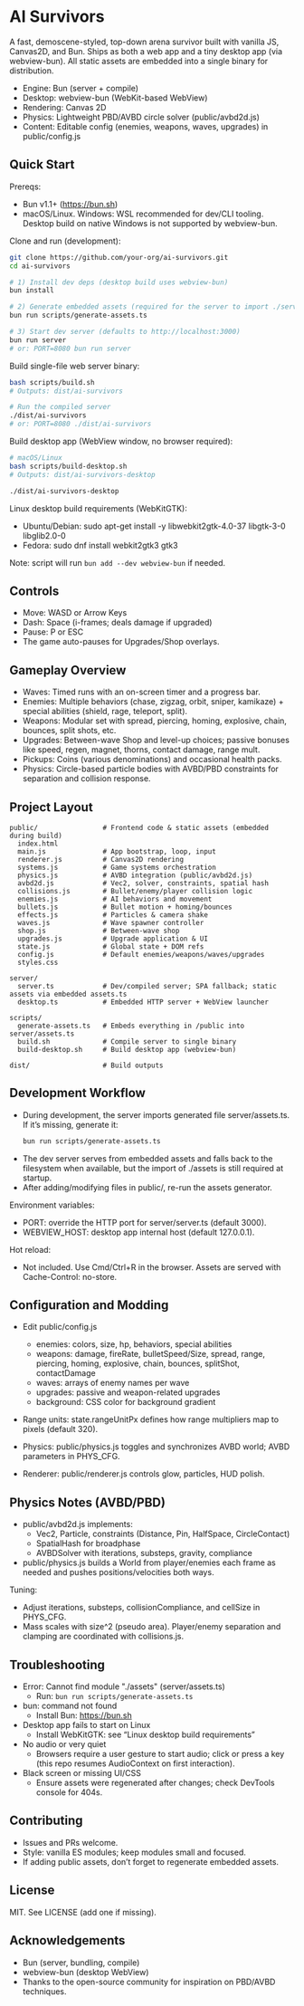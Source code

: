 # AI Survivors

A fast, demoscene-styled, top-down arena survivor built with vanilla JS, Canvas2D, and Bun. Ships as both a web app and a tiny desktop app (via webview-bun). All static assets are embedded into a single binary for distribution.

- Engine: Bun (server + compile)
- Desktop: webview-bun (WebKit-based WebView)
- Rendering: Canvas 2D
- Physics: Lightweight PBD/AVBD circle solver (public/avbd2d.js)
- Content: Editable config (enemies, weapons, waves, upgrades) in public/config.js

## Quick Start

Prereqs:
- Bun v1.1+ (https://bun.sh)
- macOS/Linux. Windows: WSL recommended for dev/CLI tooling. Desktop build on native Windows is not supported by webview-bun.

Clone and run (development):
```bash
git clone https://github.com/your-org/ai-survivors.git
cd ai-survivors

# 1) Install dev deps (desktop build uses webview-bun)
bun install

# 2) Generate embedded assets (required for the server to import ./server/assets.ts)
bun run scripts/generate-assets.ts

# 3) Start dev server (defaults to http://localhost:3000)
bun run server
# or: PORT=8080 bun run server
```

Build single-file web server binary:
```bash
bash scripts/build.sh
# Outputs: dist/ai-survivors

# Run the compiled server
./dist/ai-survivors
# or: PORT=8080 ./dist/ai-survivors
```

Build desktop app (WebView window, no browser required):
```bash
# macOS/Linux
bash scripts/build-desktop.sh
# Outputs: dist/ai-survivors-desktop

./dist/ai-survivors-desktop
```

Linux desktop build requirements (WebKitGTK):
- Ubuntu/Debian: sudo apt-get install -y libwebkit2gtk-4.0-37 libgtk-3-0 libglib2.0-0
- Fedora: sudo dnf install webkit2gtk3 gtk3

Note: script will run `bun add --dev webview-bun` if needed.

## Controls

- Move: WASD or Arrow Keys
- Dash: Space (i-frames; deals damage if upgraded)
- Pause: P or ESC
- The game auto-pauses for Upgrades/Shop overlays.

## Gameplay Overview

- Waves: Timed runs with an on-screen timer and a progress bar.
- Enemies: Multiple behaviors (chase, zigzag, orbit, sniper, kamikaze) + special abilities (shield, rage, teleport, split).
- Weapons: Modular set with spread, piercing, homing, explosive, chain, bounces, split shots, etc.
- Upgrades: Between-wave Shop and level-up choices; passive bonuses like speed, regen, magnet, thorns, contact damage, range mult.
- Pickups: Coins (various denominations) and occasional health packs.
- Physics: Circle-based particle bodies with AVBD/PBD constraints for separation and collision response.

## Project Layout

```
public/                # Frontend code & static assets (embedded during build)
  index.html
  main.js              # App bootstrap, loop, input
  renderer.js          # Canvas2D rendering
  systems.js           # Game systems orchestration
  physics.js           # AVBD integration (public/avbd2d.js)
  avbd2d.js            # Vec2, solver, constraints, spatial hash
  collisions.js        # Bullet/enemy/player collision logic
  enemies.js           # AI behaviors and movement
  bullets.js           # Bullet motion + homing/bounces
  effects.js           # Particles & camera shake
  waves.js             # Wave spawner controller
  shop.js              # Between-wave shop
  upgrades.js          # Upgrade application & UI
  state.js             # Global state + DOM refs
  config.js            # Default enemies/weapons/waves/upgrades
  styles.css

server/
  server.ts            # Dev/compiled server; SPA fallback; static assets via embedded assets.ts
  desktop.ts           # Embedded HTTP server + WebView launcher

scripts/
  generate-assets.ts   # Embeds everything in /public into server/assets.ts
  build.sh             # Compile server to single binary
  build-desktop.sh     # Build desktop app (webview-bun)

dist/                  # Build outputs
```

## Development Workflow

- During development, the server imports generated file server/assets.ts. If it’s missing, generate it:
  ```bash
  bun run scripts/generate-assets.ts
  ```
- The dev server serves from embedded assets and falls back to the filesystem when available, but the import of ./assets is still required at startup.
- After adding/modifying files in public/, re-run the assets generator.

Environment variables:
- PORT: override the HTTP port for server/server.ts (default 3000).
- WEBVIEW_HOST: desktop app internal host (default 127.0.0.1).

Hot reload:
- Not included. Use Cmd/Ctrl+R in the browser. Assets are served with Cache-Control: no-store.

## Configuration and Modding

- Edit public/config.js
  - enemies: colors, size, hp, behaviors, special abilities
  - weapons: damage, fireRate, bulletSpeed/Size, spread, range, piercing, homing, explosive, chain, bounces, splitShot, contactDamage
  - waves: arrays of enemy names per wave
  - upgrades: passive and weapon-related upgrades
  - background: CSS color for background gradient

- Range units: state.rangeUnitPx defines how range multipliers map to pixels (default 320).
- Physics: public/physics.js toggles and synchronizes AVBD world; AVBD parameters in PHYS_CFG.
- Renderer: public/renderer.js controls glow, particles, HUD polish.

## Physics Notes (AVBD/PBD)

- public/avbd2d.js implements:
  - Vec2, Particle, constraints (Distance, Pin, HalfSpace, CircleContact)
  - SpatialHash for broadphase
  - AVBDSolver with iterations, substeps, gravity, compliance
- public/physics.js builds a World from player/enemies each frame as needed and pushes positions/velocities both ways.

Tuning:
- Adjust iterations, substeps, collisionCompliance, and cellSize in PHYS_CFG.
- Mass scales with size^2 (pseudo area). Player/enemy separation and clamping are coordinated with collisions.js.

## Troubleshooting

- Error: Cannot find module "./assets" (server/assets.ts)
  - Run: `bun run scripts/generate-assets.ts`
- bun: command not found
  - Install Bun: https://bun.sh
- Desktop app fails to start on Linux
  - Install WebKitGTK: see “Linux desktop build requirements”
- No audio or very quiet
  - Browsers require a user gesture to start audio; click or press a key (this repo resumes AudioContext on first interaction).
- Black screen or missing UI/CSS
  - Ensure assets were regenerated after changes; check DevTools console for 404s.

## Contributing

- Issues and PRs welcome.
- Style: vanilla ES modules; keep modules small and focused.
- If adding public assets, don’t forget to regenerate embedded assets.

## License

MIT. See LICENSE (add one if missing).

## Acknowledgements

- Bun (server, bundling, compile)
- webview-bun (desktop WebView)
- Thanks to the open-source community for inspiration on PBD/AVBD techniques.

